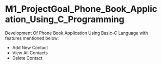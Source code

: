 # M1_ProjectGoal_Phone_Book_Application_Using_C_Programming

Development Of Phone Book Application Using Basic-C Language with features mentioned below:<br>
- Add New Contact
- View All Contacts
- Delete Contact
